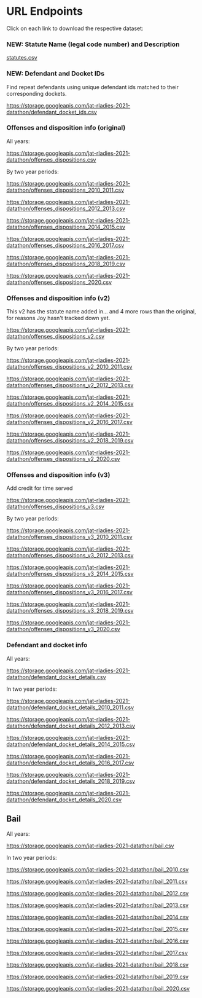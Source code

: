 # URL Endpoints

Click on each link to download the respective dataset:

### **NEW:** Statute Name (legal code number) and Description

[statutes.csv](statutes.csv)

### **NEW:** Defendant and Docket IDs

Find repeat defendants using unique defendant ids matched to their corresponding dockets.

https://storage.googleapis.com/jat-rladies-2021-datathon/defendant_docket_ids.csv

### Offenses and disposition info (original)

All years:

https://storage.googleapis.com/jat-rladies-2021-datathon/offenses_dispositions.csv

By two year periods:

https://storage.googleapis.com/jat-rladies-2021-datathon/offenses_dispositions_2010_2011.csv

https://storage.googleapis.com/jat-rladies-2021-datathon/offenses_dispositions_2012_2013.csv

https://storage.googleapis.com/jat-rladies-2021-datathon/offenses_dispositions_2014_2015.csv

https://storage.googleapis.com/jat-rladies-2021-datathon/offenses_dispositions_2016_2017.csv

https://storage.googleapis.com/jat-rladies-2021-datathon/offenses_dispositions_2018_2019.csv

https://storage.googleapis.com/jat-rladies-2021-datathon/offenses_dispositions_2020.csv

### Offenses and disposition info (v2)

This v2 has the statute name added in... and 4 more rows than the original, for reasons Joy hasn't tracked down yet.

https://storage.googleapis.com/jat-rladies-2021-datathon/offenses_dispositions_v2.csv

By two year periods:

https://storage.googleapis.com/jat-rladies-2021-datathon/offenses_dispositions_v2_2010_2011.csv

https://storage.googleapis.com/jat-rladies-2021-datathon/offenses_dispositions_v2_2012_2013.csv

https://storage.googleapis.com/jat-rladies-2021-datathon/offenses_dispositions_v2_2014_2015.csv

https://storage.googleapis.com/jat-rladies-2021-datathon/offenses_dispositions_v2_2016_2017.csv

https://storage.googleapis.com/jat-rladies-2021-datathon/offenses_dispositions_v2_2018_2019.csv

https://storage.googleapis.com/jat-rladies-2021-datathon/offenses_dispositions_v2_2020.csv


### Offenses and disposition info (v3)

Add credit for time served

https://storage.googleapis.com/jat-rladies-2021-datathon/offenses_dispositions_v3.csv

By two year periods:

https://storage.googleapis.com/jat-rladies-2021-datathon/offenses_dispositions_v3_2010_2011.csv

https://storage.googleapis.com/jat-rladies-2021-datathon/offenses_dispositions_v3_2012_2013.csv

https://storage.googleapis.com/jat-rladies-2021-datathon/offenses_dispositions_v3_2014_2015.csv

https://storage.googleapis.com/jat-rladies-2021-datathon/offenses_dispositions_v3_2016_2017.csv

https://storage.googleapis.com/jat-rladies-2021-datathon/offenses_dispositions_v3_2018_2019.csv

https://storage.googleapis.com/jat-rladies-2021-datathon/offenses_dispositions_v3_2020.csv


### Defendant and docket info

All years:

https://storage.googleapis.com/jat-rladies-2021-datathon/defendant_docket_details.csv

In two year periods:

https://storage.googleapis.com/jat-rladies-2021-datathon/defendant_docket_details_2010_2011.csv

https://storage.googleapis.com/jat-rladies-2021-datathon/defendant_docket_details_2012_2013.csv

https://storage.googleapis.com/jat-rladies-2021-datathon/defendant_docket_details_2014_2015.csv

https://storage.googleapis.com/jat-rladies-2021-datathon/defendant_docket_details_2016_2017.csv

https://storage.googleapis.com/jat-rladies-2021-datathon/defendant_docket_details_2018_2019.csv

https://storage.googleapis.com/jat-rladies-2021-datathon/defendant_docket_details_2020.csv

## Bail

All years:

https://storage.googleapis.com/jat-rladies-2021-datathon/bail.csv

In two year periods:

https://storage.googleapis.com/jat-rladies-2021-datathon/bail_2010.csv

https://storage.googleapis.com/jat-rladies-2021-datathon/bail_2011.csv

https://storage.googleapis.com/jat-rladies-2021-datathon/bail_2012.csv

https://storage.googleapis.com/jat-rladies-2021-datathon/bail_2013.csv

https://storage.googleapis.com/jat-rladies-2021-datathon/bail_2014.csv

https://storage.googleapis.com/jat-rladies-2021-datathon/bail_2015.csv

https://storage.googleapis.com/jat-rladies-2021-datathon/bail_2016.csv

https://storage.googleapis.com/jat-rladies-2021-datathon/bail_2017.csv

https://storage.googleapis.com/jat-rladies-2021-datathon/bail_2018.csv

https://storage.googleapis.com/jat-rladies-2021-datathon/bail_2019.csv

https://storage.googleapis.com/jat-rladies-2021-datathon/bail_2020.csv
